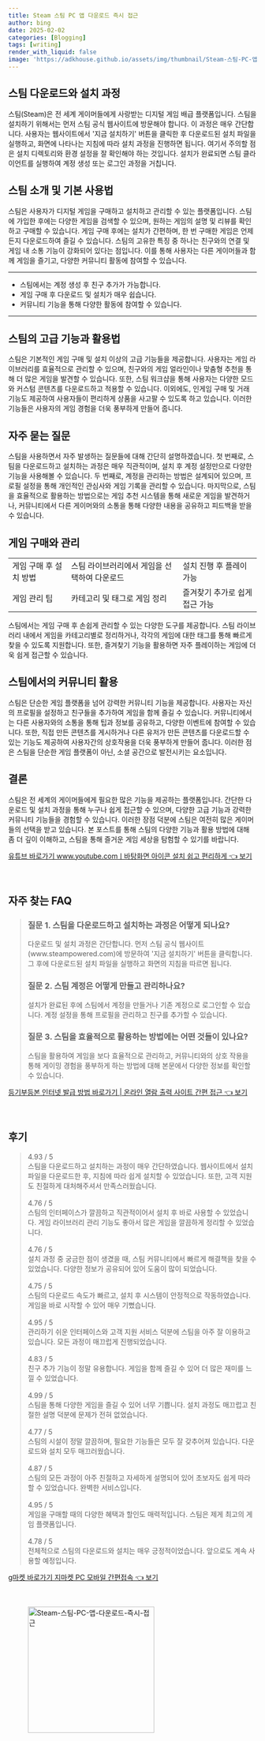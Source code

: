 ```yaml
---
title: Steam 스팀 PC 앱 다운로드 즉시 접근
author: bing
date: 2025-02-02
categories: [Blogging]
tags: [writing]
render_with_liquid: false
image: 'https://adkhouse.github.io/assets/img/thumbnail/Steam-스팀-PC-앱-다운로드-즉시-접근.webp'
---
```



<h2 id='스팀 다운로드와 설치 과정'>스팀 다운로드와 설치 과정</h2>

<p>스팀(Steam)은 전 세계 게이머들에게 사랑받는 디지털 게임 배급 플랫폼입니다. 스팀을 설치하기 위해서는 먼저 스팀 공식 웹사이트에 방문해야 합니다. 이 과정은 매우 간단합니다. 사용자는 웹사이트에서 '지금 설치하기' 버튼을 클릭한 후 다운로드된 설치 파일을 실행하고, 화면에 나타나는 지침에 따라 설치 과정을 진행하면 됩니다. 여기서 주의할 점은 설치 디렉토리와 환경 설정을 잘 확인해야 하는 것입니다. 설치가 완료되면 스팀 클라이언트를 실행하여 계정 생성 또는 로그인 과정을 거칩니다.</p>

<h2 id='스팀 소개 및 기본 사용법'>스팀 소개 및 기본 사용법</h2>

<p>스팀은 사용자가 디지털 게임을 구매하고 설치하고 관리할 수 있는 플랫폼입니다. 스팀에 가입한 후에는 다양한 게임을 검색할 수 있으며, 원하는 게임의 설명 및 리뷰를 확인하고 구매할 수 있습니다. 게임 구매 후에는 설치가 간편하며, 한 번 구매한 게임은 언제든지 다운로드하여 즐길 수 있습니다. 스팀의 고유한 특징 중 하나는 친구와의 연결 및 게임 내 소통 기능이 강화되어 있다는 점입니다. 이를 통해 사용자는 다른 게이머들과 함께 게임을 즐기고, 다양한 커뮤니티 활동에 참여할 수 있습니다.</p>

<hr />

<ul>
    <li>스팀에서는 계정 생성 후 친구 추가가 가능합니다.</li>
    <li>게임 구매 후 다운로드 및 설치가 매우 쉽습니다.</li>
    <li>커뮤니티 기능을 통해 다양한 활동에 참여할 수 있습니다.</li>
</ul>

<hr />

<h2 id='스팀의 고급 기능과 활용법'>스팀의 고급 기능과 활용법</h2>

<p>스팀은 기본적인 게임 구매 및 설치 이상의 고급 기능들을 제공합니다. 사용자는 게임 라이브러리를 효율적으로 관리할 수 있으며, 친구와의 게임 얼라인이나 맞춤형 추천을 통해 더 많은 게임을 발견할 수 있습니다. 또한, 스팀 워크샵을 통해 사용자는 다양한 모드와 커스텀 콘텐츠를 다운로드하고 적용할 수 있습니다. 이외에도, 인게임 구매 및 거래 기능도 제공하여 사용자들이 편리하게 상품을 사고팔 수 있도록 하고 있습니다. 이러한 기능들은 사용자의 게임 경험을 더욱 풍부하게 만들어 줍니다.</p>

<h2 id='자주 묻는 질문'>자주 묻는 질문</h2>

<p>스팀을 사용하면서 자주 발생하는 질문들에 대해 간단히 설명하겠습니다. 첫 번째로, 스팀을 다운로드하고 설치하는 과정은 매우 직관적이며, 설치 후 계정 설정만으로 다양한 기능을 사용해볼 수 있습니다. 두 번째로, 계정을 관리하는 방법은 설계되어 있으며, 프로필 설정을 통해 개인적인 관심사와 게임 기록을 관리할 수 있습니다. 마지막으로, 스팀을 효율적으로 활용하는 방법으로는 게임 추천 시스템을 통해 새로운 게임을 발견하거나, 커뮤니티에서 다른 게이머와의 소통을 통해 다양한 내용을 공유하고 피드백을 받을 수 있습니다.</p>

<h2 id='게임 구매와 관리'>게임 구매와 관리</h2>

<table>
    <tr>
        <td>게임 구매 후 설치 방법</td>
        <td>스팀 라이브러리에서 게임을 선택하여 다운로드</td>
        <td>설치 진행 후 플레이 가능</td>
    </tr>
    <tr>
        <td>게임 관리 팁</td>
        <td>카테고리 및 태그로 게임 정리</td>
        <td>즐겨찾기 추가로 쉽게 접근 가능</td>
    </tr>
</table>

<p>스팀에서는 게임 구매 후 손쉽게 관리할 수 있는 다양한 도구를 제공합니다. 스팀 라이브러리 내에서 게임을 카테고리별로 정리하거나, 각각의 게임에 대한 태그를 통해 빠르게 찾을 수 있도록 지원합니다. 또한, 즐겨찾기 기능을 활용하면 자주 플레이하는 게임에 더욱 쉽게 접근할 수 있습니다.</p>

<h2 id='스팀에서의 커뮤니티 활용'>스팀에서의 커뮤니티 활용</h2>

<p>스팀은 단순한 게임 플랫폼을 넘어 강력한 커뮤니티 기능을 제공합니다. 사용자는 자신의 프로필을 설정하고 친구들을 추가하여 게임을 함께 즐길 수 있습니다. 커뮤니티에서는 다른 사용자와의 소통을 통해 팁과 정보를 공유하고, 다양한 이벤트에 참여할 수 있습니다. 또한, 직접 만든 콘텐츠를 게시하거나 다른 유저가 만든 콘텐츠를 다운로드할 수 있는 기능도 제공하여 사용자간의 상호작용을 더욱 풍부하게 만들어 줍니다. 이러한 점은 스팀을 단순한 게임 플랫폼이 아닌, 소셜 공간으로 발전시키는 요소입니다.</p>

<h2 id='결론'>결론</h2>

<p>스팀은 전 세계의 게이머들에게 필요한 많은 기능을 제공하는 플랫폼입니다. 간단한 다운로드 및 설치 과정을 통해 누구나 쉽게 접근할 수 있으며, 다양한 고급 기능과 강력한 커뮤니티 기능들을 경험할 수 있습니다. 이러한 장점 덕분에 스팀은 여전히 많은 게이머들의 선택을 받고 있습니다. 본 포스트를 통해 스팀의 다양한 기능과 활용 방법에 대해 좀 더 깊이 이해하고, 스팀을 통해 즐거운 게임 세상을 탐험할 수 있기를 바랍니다.</p>


<p><a class="click-button" title="유튜브 바로가기 www.youtube.comㅣ바탕화면 아이콘 설치 쉽고 편리하게" href="https://adkhouse.github.io/posts/%EC%9C%A0%ED%8A%9C%EB%B8%8C-%EB%B0%94%EB%A1%9C%EA%B0%80%EA%B8%B0-www.youtube.com%E3%85%A3%EB%B0%94%ED%83%95%ED%99%94%EB%A9%B4-%EC%95%84%EC%9D%B4%EC%BD%98-%EC%84%A4%EC%B9%98-%EC%89%BD%EA%B3%A0-%ED%8E%B8%EB%A6%AC%ED%95%98%EA%B2%8C/" rel="dofollow">유튜브 바로가기 www.youtube.comㅣ바탕화면 아이콘 설치 쉽고 편리하게 👈 보기</a></p><br>
<h2 id='자주_찾는_FAQ'>자주 찾는 FAQ</h2>
<div itemscope="" itemtype="https://schema.org/FAQPage"> 
<blockquote> 
<div itemscope="" itemprop="mainEntity" itemtype="https://schema.org/Question"> 
<h3 itemprop="name">질문 1. 스팀을 다운로드하고 설치하는 과정은 어떻게 되나요?</h3> 
<div itemscope="" itemprop="acceptedAnswer" itemtype="https://schema.org/Answer"> 
<span itemprop="text"> 
<p>다운로드 및 설치 과정은 간단합니다. 먼저 스팀 공식 웹사이트(www.steampowered.com)에 방문하여 '지금 설치하기' 버튼을 클릭합니다. 그 후에 다운로드된 설치 파일을 실행하고 화면의 지침을 따르면 됩니다.</p> 
</span> 
</div> 
</div> 

<div itemscope="" itemprop="mainEntity" itemtype="https://schema.org/Question"> 
<h3 itemprop="name">질문 2. 스팀 계정은 어떻게 만들고 관리하나요?</h3> 
<div itemscope="" itemprop="acceptedAnswer" itemtype="https://schema.org/Answer"> 
<span itemprop="text"> 
<p>설치가 완료된 후에 스팀에서 계정을 만들거나 기존 계정으로 로그인할 수 있습니다. 계정 설정을 통해 프로필을 관리하고 친구를 추가할 수 있습니다.</p> 
</span> 
</div> 
</div> 

<div itemscope="" itemprop="mainEntity" itemtype="https://schema.org/Question"> 
<h3 itemprop="name">질문 3. 스팀을 효율적으로 활용하는 방법에는 어떤 것들이 있나요?</h3> 
<div itemscope="" itemprop="acceptedAnswer" itemtype="https://schema.org/Answer"> 
<span itemprop="text"> 
<p>스팀을 활용하여 게임을 보다 효율적으로 관리하고, 커뮤니티와의 상호 작용을 통해 게이밍 경험을 풍부하게 하는 방법에 대해 본문에서 다양한 정보를 확인할 수 있습니다.</p> 
</span> 
</div> 
</div> 

</blockquote> 
</div>
<p><a class="click-button" title="등기부등본 인터넷 발급 방법 바로가기 | 온라인 열람 출력 사이트 간편 접근" href="https://adkhouse.github.io/posts/%EB%93%B1%EA%B8%B0%EB%B6%80%EB%93%B1%EB%B3%B8-%EC%9D%B8%ED%84%B0%EB%84%B7-%EB%B0%9C%EA%B8%89-%EB%B0%A9%EB%B2%95-%EB%B0%94%EB%A1%9C%EA%B0%80%EA%B8%B0-%EC%98%A8%EB%9D%BC%EC%9D%B8-%EC%97%B4%EB%9E%8C-%EC%B6%9C%EB%A0%A5-%EC%82%AC%EC%9D%B4%ED%8A%B8-%EA%B0%84%ED%8E%B8-%EC%A0%91%EA%B7%BC/" rel="dofollow">등기부등본 인터넷 발급 방법 바로가기 | 온라인 열람 출력 사이트 간편 접근 👈 보기</a></p><br>
<h2 id='후기'>후기</h2>
<div itemscope itemtype="https://schema.org/Product">
  <blockquote>
  <div itemprop="review" itemscope itemtype="https://schema.org/Review">
      <div itemprop="reviewRating" itemscope itemtype="https://schema.org/Rating"> <span itemprop="ratingValue">4.93</span> / <span itemprop="bestRating">5</span> </div>
      <span itemprop="reviewBody">스팀을 다운로드하고 설치하는 과정이 매우 간단하였습니다. 웹사이트에서 설치 파일을 다운로드한 후, 지침에 따라 쉽게 설치할 수 있었습니다. 또한, 고객 지원도 친절하게 대처해주셔서 만족스러웠습니다.</span>
  </div>
  <br>
  <div itemprop="review" itemscope itemtype="https://schema.org/Review">
      <div itemprop="reviewRating" itemscope itemtype="https://schema.org/Rating"> <span itemprop="ratingValue">4.76</span> / <span itemprop="bestRating">5</span> </div>
      <span itemprop="reviewBody">스팀의 인터페이스가 깔끔하고 직관적이어서 설치 후 바로 사용할 수 있었습니다. 게임 라이브러리 관리 기능도 좋아서 많은 게임을 깔끔하게 정리할 수 있었습니다.</span>
  </div>
  <br>
  <div itemprop="review" itemscope itemtype="https://schema.org/Review">
      <div itemprop="reviewRating" itemscope itemtype="https://schema.org/Rating"> <span itemprop="ratingValue">4.76</span> / <span itemprop="bestRating">5</span> </div>
      <span itemprop="reviewBody">설치 과정 중 궁금한 점이 생겼을 때, 스팀 커뮤니티에서 빠르게 해결책을 찾을 수 있었습니다. 다양한 정보가 공유되어 있어 도움이 많이 되었습니다.</span>
  </div>
  <br>
  <div itemprop="review" itemscope itemtype="https://schema.org/Review">
      <div itemprop="reviewRating" itemscope itemtype="https://schema.org/Rating"> <span itemprop="ratingValue">4.75</span> / <span itemprop="bestRating">5</span> </div>
      <span itemprop="reviewBody">스팀의 다운로드 속도가 빠르고, 설치 후 시스템이 안정적으로 작동하였습니다. 게임을 바로 시작할 수 있어 매우 기뻤습니다.</span>
  </div>
  <br>
  <div itemprop="review" itemscope itemtype="https://schema.org/Review">
      <div itemprop="reviewRating" itemscope itemtype="https://schema.org/Rating"> <span itemprop="ratingValue">4.95</span> / <span itemprop="bestRating">5</span> </div>
      <span itemprop="reviewBody">관리하기 쉬운 인터페이스와 고객 지원 서비스 덕분에 스팀을 아주 잘 이용하고 있습니다. 모든 과정이 매끄럽게 진행되었습니다.</span>
  </div>
  <br>
  <div itemprop="review" itemscope itemtype="https://schema.org/Review">
      <div itemprop="reviewRating" itemscope itemtype="https://schema.org/Rating"> <span itemprop="ratingValue">4.83</span> / <span itemprop="bestRating">5</span> </div>
      <span itemprop="reviewBody">친구 추가 기능이 정말 유용합니다. 게임을 함께 즐길 수 있어 더 많은 재미를 느낄 수 있었습니다.</span>
  </div>
  <br>
  <div itemprop="review" itemscope itemtype="https://schema.org/Review">
      <div itemprop="reviewRating" itemscope itemtype="https://schema.org/Rating"> <span itemprop="ratingValue">4.99</span> / <span itemprop="bestRating">5</span> </div>
      <span itemprop="reviewBody">스팀을 통해 다양한 게임을 즐길 수 있어 너무 기쁩니다. 설치 과정도 매끄럽고 친절한 설명 덕분에 문제가 전혀 없었습니다.</span>
  </div>
  <br>
  <div itemprop="review" itemscope itemtype="https://schema.org/Review">
      <div itemprop="reviewRating" itemscope itemtype="https://schema.org/Rating"> <span itemprop="ratingValue">4.77</span> / <span itemprop="bestRating">5</span> </div>
      <span itemprop="reviewBody">스팀의 시설이 정말 깔끔하며, 필요한 기능들은 모두 잘 갖추어져 있습니다. 다운로드와 설치 모두 매끄러웠습니다.</span>
  </div>
  <br>
  <div itemprop="review" itemscope itemtype="https://schema.org/Review">
      <div itemprop="reviewRating" itemscope itemtype="https://schema.org/Rating"> <span itemprop="ratingValue">4.87</span> / <span itemprop="bestRating">5</span> </div>
      <span itemprop="reviewBody">스팀의 모든 과정이 아주 친절하고 자세하게 설명되어 있어 초보자도 쉽게 따라 할 수 있었습니다. 완벽한 서비스입니다.</span>
  </div>
  <br>
  <div itemprop="review" itemscope itemtype="https://schema.org/Review">
      <div itemprop="reviewRating" itemscope itemtype="https://schema.org/Rating"> <span itemprop="ratingValue">4.95</span> / <span itemprop="bestRating">5</span> </div>
      <span itemprop="reviewBody">게임을 구매할 때의 다양한 혜택과 할인도 매력적입니다. 스팀은 제게 최고의 게임 플랫폼입니다.</span>
  </div>
  <br>
  <div itemprop="review" itemscope itemtype="https://schema.org/Review">
      <div itemprop="reviewRating" itemscope itemtype="https://schema.org/Rating"> <span itemprop="ratingValue">4.78</span> / <span itemprop="bestRating">5</span> </div>
      <span itemprop="reviewBody">전체적으로 스팀의 다운로드와 설치는 매우 긍정적이었습니다. 앞으로도 계속 사용할 예정입니다.</span>
  </div>
  </blockquote>
</div>
<p><a class="click-button" title="g마켓 바로가기 지마켓 PC 모바일 간편접속" href="https://adkhouse.github.io/posts/g%EB%A7%88%EC%BC%93-%EB%B0%94%EB%A1%9C%EA%B0%80%EA%B8%B0-%EC%A7%80%EB%A7%88%EC%BC%93-PC-%EB%AA%A8%EB%B0%94%EC%9D%BC-%EA%B0%84%ED%8E%B8%EC%A0%91%EC%86%8D/" rel="dofollow">g마켓 바로가기 지마켓 PC 모바일 간편접속 👈 보기</a></p><br>
<figure class="image"><img src="https://adkhouse.github.io/assets/img/thumbnail/Steam-스팀-PC-앱-다운로드-즉시-접근.webp" alt="Steam-스팀-PC-앱-다운로드-즉시-접근" width="256" height="256"></figure>